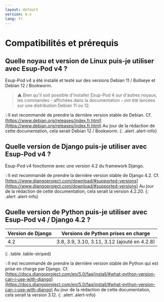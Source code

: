 ```yaml
---
layout: default
version: 4.x
lang: fr
---
```


# Compatibilités et prérequis

## Quelle noyau et version de Linux puis-je utiliser avec Esup-Pod v4 ?

Esup-Pod v4 a été installé et testé sur des versions Debian 11 / Bullseye et Debian 12 / Bookworm.

> ⚠️ Bien qu'il soit possible d'installer Esup-Pod 4 sur d'autres noyaux, les commandes - affichées dans la documentation - ont été lancées sur une distribution Debian 11 ou 12.

💡Il est recommandé de prendre la dernière version stable de Debian.
Cf. [https://www.debian.org/releases/index.fr.html](https://www.debian.org/releases/index.fr.html)
Au jour de la rédaction de cette documentation, cela serait Debian 12 / Bookworm.
{: .alert .alert-info}

## Quelle version de Django puis-je utiliser avec Esup-Pod v4 ?

Esup-Pod v4 fonctionne avec une version 4.2 du framework Django.

💡Il est recommandé de prendre la dernière version stable de Django 4.2.
Cf. [https://www.djangoproject.com/download/#supported-versions](https://www.djangoproject.com/download/#supported-versions)
Au jour de la rédaction de cette documentation, cela serait la version 4.2.20.
{: .alert .alert-info}

## Quelle version de Python puis-je utiliser avec Esup-Pod v4 / Django 4.2 ?

| Version de Django | Versions de Python prises en charge                 |
|-------------------|-----------------------------------------------------|
| 4.2               | 3.8, 3.9, 3.10, 3.11, 3.12 (ajouté en 4.2.8)        |
{: .table .table-striped}

💡Il est recommandé de prendre la dernière version stable de Python qui est prise en charge par Django.
Cf. [https://docs.djangoproject.com/en/5.0/faq/install/#what-python-version-can-i-use-with-django](https://docs.djangoproject.com/en/5.0/faq/install/#what-python-version-can-i-use-with-django)
Au jour de la rédaction de cette documentation, cela serait la version 3.12.
{: .alert .alert-info}
